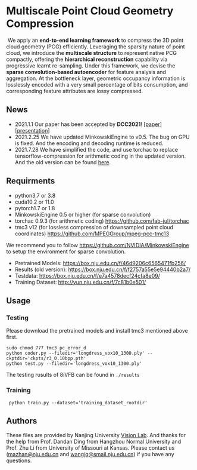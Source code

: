 # Multiscale Point Cloud Geometry Compression

​	We apply an **end-to-end learning framework** to compress the 3D  point cloud geometry (PCG) efficiently. Leveraging the sparsity nature of point cloud, we introduce the **multiscale structure** to represent native PCG compactly, offering the **hierarchical reconstruction** capability via progressive learnt re-sampling. Under this framework, we devise the **sparse convolution-based autoencoder** for feature analysis and aggregation. At the bottleneck layer, geometric occupancy information is losslessly encoded with a very small percentage of bits consumption, and corresponding feature attributes are lossy compressed. 

## News

- 2021.1.1 Our paper has been accepted by **DCC2021**! [[paper](https://arxiv.org/abs/2011.03799)]  [[presentation](https://sigport.org/documents/multiscale-point-cloud-geometry-compression)]
- 2021.2.25 We have updated MinkowskiEngine to v0.5. The bug on GPU is fixed. And the encoding and decoding runtime is reduced.
- 2021.7.28 We have simplified the code, and use torchac to replace tensorflow-compression for arithmetic coding in the updated version. And the old version can be found [here](https://box.nju.edu.cn/f/60f21e96bdbe4e4d8208/).


## Requirments
- python3.7 or 3.8
- cuda10.2 or 11.0
- pytorch1.7 or 1.8
- MinkowskiEngine 0.5 or higher (for sparse convolution)
- torchac 0.9.3 (for arithmetic coding) https://github.com/fab-jul/torchac
- tmc3 v12 (for lossless compression of downsampled point cloud coordinates) https://github.com/MPEGGroup/mpeg-pcc-tmc13

We recommend you to follow https://github.com/NVIDIA/MinkowskiEngine to setup the environment for sparse convolution. 

- Pretrained Models: https://box.nju.edu.cn/f/46d9206c6565471fb256/
- Results (old version): https://box.nju.edu.cn/f/f2757a55e5e94440b2a7/
- Testdata: https://box.nju.edu.cn/f/e7a4578decf24cfa8e09/
- Training Dataset: http://yun.nju.edu.cn/f/7c81b0e501/

## Usage

### Testing
Please download the pretrained models and install tmc3 mentioned above first.
```shell
sudo chmod 777 tmc3 pc_error_d
python coder.py --filedir='longdress_vox10_1300.ply' --ckptdir='ckpts/r3_0.10bpp.pth'
python test.py --filedir='longdress_vox10_1300.ply' 
```
The testing rusults of 8iVFB can be found in `./results`

### Training
```shell
 python train.py --dataset='training_dataset_rootdir'
```


## Authors
These files are provided by Nanjing University  [Vision Lab](https://vision.nju.edu.cn/). And thanks for the help from Prof. Dandan Ding from Hangzhou Normal University and Prof. Zhu Li from University of Missouri at Kansas. Please contact us (mazhan@nju.edu.cn and wangjq@smail.nju.edu.cn) if you have any questions.
